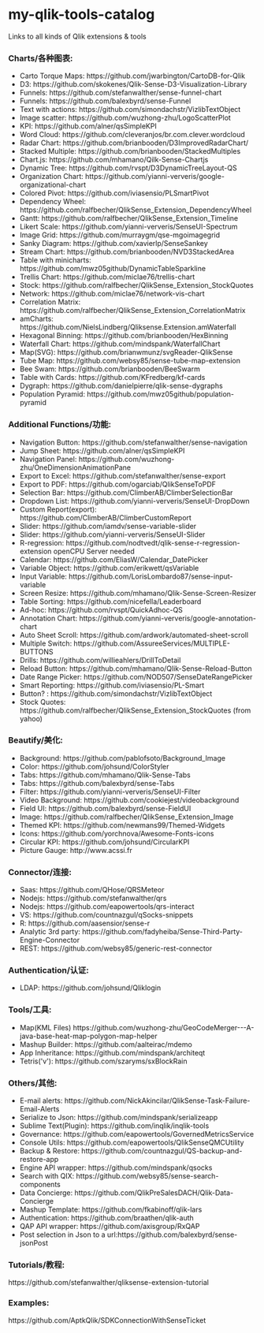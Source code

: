 # my-qlik-tools-catalog
Links to all kinds of Qlik extensions &amp; tools


<h3>Charts/各种图表:</h3>		
<ul>
<li>Carto Torque Maps:		https://github.com/jwarbington/CartoDB-for-Qlik				</li>
<li>D3:						https://github.com/skokenes/Qlik-Sense-D3-Visualization-Library		</li>
<li>Funnels:				https://github.com/stefanwalther/sense-funnel-chart		</li>
<li>Funnels:				https://github.com/balexbyrd/sense-Funnel		</li>
<li>Text with actions:		https://github.com/simondachstr/VizlibTextObject		</li>
<li>Image scatter:			https://github.com/wuzhong-zhu/LogoScatterPlot		</li>
<li>KPI:					https://github.com/alner/qsSimpleKPI		</li>
<li>Word Cloud:				https://github.com/cleveranjos/br.com.clever.wordcloud			</li>
<li>Radar Chart:			https://github.com/brianbooden/D3ImprovedRadarChart/			</li>
<li>Stacked Multiple:		https://github.com/brianbooden/StackedMultiples		</li>
<li>Chart.js:				https://github.com/mhamano/Qilk-Sense-Chartjs		</li>
<li>Dynamic Tree:			https://github.com/rvspt/D3DynamicTreeLayout-QS		</li>	
<li>Organization Chart:		https://github.com/yianni-ververis/google-organizational-chart		</li>
<li>Colored Pivot:			https://github.com/iviasensio/PLSmartPivot		</li>
<li>Dependency Wheel:		https://github.com/ralfbecher/QlikSense_Extension_DependencyWheel		</li>
<li>Gantt:					https://github.com/ralfbecher/QlikSense_Extension_Timeline		</li>
<li>Likert Scale:					https://github.com/yianni-ververis/SenseUI-Spectrum		</li>
<li>Image Grid:				https://github.com/murraygm/qse-mgoimagegrid			</li>
<li>Sanky Diagram:			https://github.com/xavierlp/SenseSankey		</li>
<li>Stream Chart:			https://github.com/brianbooden/NVD3StackedArea	</li>	
<li>Table with minicharts:	https://github.com/mwz05github/DynamicTableSparkline		</li>
<li>Trellis Chart:			https://github.com/miclae76/trellis-chart		</li>
<li>Stock:					https://github.com/ralfbecher/QlikSense_Extension_StockQuotes		</li>
<li>Network:				https://github.com/miclae76/network-vis-chart		</li>
<li>Correlation Matrix:		https://github.com/ralfbecher/QlikSense_Extension_CorrelationMatrix		</li>
<li>amCharts:				https://github.com/NielsLindberg/Qliksense.Extension.amWaterfall				</li>
<li>Hexagonal Binning:		https://github.com/brianbooden/HexBinning		</li>
<li>Waterfall Chart:		https://github.com/mindspank/WaterfallChart		</li>
<li>Map(SVG):				https://github.com/brianwmunz/svgReader-QlikSense		</li>
<li>Tube Map:				https://github.com/websy85/sense-tube-map-extension		</li>
<li>Bee Swam:				https://github.com/brianbooden/BeeSwarm		</li>
<li>Table with Cards:		https://github.com/KFredberg/kf-cards		</li>
<li>Dygraph:				https://github.com/danielpierre/qlik-sense-dygraphs		</li>
<li>Population Pyramid:		https://github.com/mwz05github/population-pyramid		</li>
</ul>


<h3>Additional Functions/功能:</h3>
<ul>
<li>Navigation Button:		https://github.com/stefanwalther/sense-navigation		</li>
<li>Jump Sheet:				https://github.com/alner/qsSimpleKPI		</li>
<li>Navigation Panel:		https://github.com/wuzhong-zhu/OneDimensionAnimationPane		</li>
<li>Export to Excel:		https://github.com/stefanwalther/sense-export		</li>
<li>Export to PDF:			https://github.com/ogarciab/QlikSenseToPDF		</li>
<li>Selection Bar:			https://github.com/ClimberAB/ClimberSelectionBar		</li>
<li>Dropdown List:			https://github.com/yianni-ververis/SenseUI-DropDown		</li>
<li>Custom Report(export):	https://github.com/ClimberAB/ClimberCustomReport		</li>
<li>Slider:					https://github.com/iamdv/sense-variable-slider		</li>
<li>Slider:					https://github.com/yianni-ververis/SenseUI-Slider		</li>
<li>R-regression:			https://github.com/nodtvedt/qlik-sense-r-regression-extension			openCPU Server needed	</li>
<li>Calendar:			https://github.com/EliasW/Calendar_DatePicker</li>
<li>Variable Object:		https://github.com/erikwett/qsVariable		</li>
<li>Input Variable:			https://github.com/LorisLombardo87/sense-input-variable		</li>
<li>Screen Resize:			https://github.com/mhamano/Qlik-Sense-Screen-Resizer			</li>
<li>Table Sorting:			https://github.com/nicefella/Leaderboard		</li>
<li>Ad-hoc:					https://github.com/rvspt/QuickAdhoc-QS		</li>
<li>Annotation Chart:		https://github.com/yianni-ververis/google-annotation-chart		</li>
<li>Auto Sheet Scroll:		https://github.com/ardwork/automated-sheet-scroll		</li>
<li>Multiple Switch:		https://github.com/AssureeServices/MULTIPLE-BUTTONS		</li>
<li>Drills:					https://github.com/willieahlers/DrillToDetail		</li>
<li>Reload Button:			https://github.com/mhamano/Qlik-Sense-Reload-Button		</li>
<li>Date Range Picker:		https://github.com/NOD507/SenseDateRangePicker		</li>
<li>Smart Reporting:		https://github.com/iviasensio/PL-Smart		</li>
<li>Button? :			https://github.com/simondachstr/VizlibTextObject	</li>
<li>Stock Quotes:			https://github.com/ralfbecher/QlikSense_Extension_StockQuotes   (from yahoo)</li>
</ul>



<h3>Beautify/美化:		</h3>
<ul>
<li>Background:				https://github.com/pablofsoto/Background_Image		</li>
<li>Color:					https://github.com/johsund/ColorStyler		</li>
<li>Tabs:					https://github.com/mhamano/Qlik-Sense-Tabs		</li>
<li>Tabs:					https://github.com/balexbyrd/sense-Tabs		</li>
<li>Filter:					https://github.com/yianni-ververis/SenseUI-Filter		</li>
<li>Video Background:		https://github.com/cookiejest/videobackground		</li>
<li>Field UI:				https://github.com/balexbyrd/sense-FieldUI		</li>
<li>Image:					https://github.com/ralfbecher/QlikSense_Extension_Image		</li>
<li>Themed KPI:				https://github.com/newmans99/Themed-Widgets		</li>
<li>Icons:					https://github.com/yorchnova/Awesome-Fonts-icons		</li>
<li>Circular KPI:			https://github.com/johsund/CircularKPI		</li>
<li>Picture Gauge:			http://www.acssi.fr		</li>
</ul>



<h3>Connector/连接:		</h3>
<ul>
<li>Saas:					https://github.com/QHose/QRSMeteor		</li>
<li>Nodejs:					https://github.com/stefanwalther/qrs		</li>
<li>Nodejs:					https://github.com/eapowertools/qrs-interact		</li>
<li>VS:						https://github.com/countnazgul/qSocks-snippets		</li>
<li>R:						https://github.com/aasensior/sense-r									</li>				
<li>Analytic 3rd party:		https://github.com/fadyheiba/Sense-Third-Party-Engine-Connector		</li>
<li>REST:					https://github.com/websy85/generic-rest-connector		</li>
</ul>



<h3>Authentication/认证:</h3>
<ul>
<li>LDAP:				https://github.com/johsund/Qliklogin</li>
</ul>





<h3>Tools/工具:		</h3>
<ul>
<li>Map(KML Files)			https://github.com/wuzhong-zhu/GeoCodeMerger---A-java-base-heat-map-polygon-map-helper		</li>
<li>Mashup Builder:			https://github.com/aalteirac/mdemo		</li>
<li>App Inheritance:		https://github.com/mindspank/architeqt</li>
<li>Tetris('v'):			https://github.com/szaryms/sxBlockRain</li>
</ul>




<h3>Others/其他:	</h3>	
<ul>
<li>E-mail alerts:			https://github.com/NickAkincilar/QlikSense-Task-Failure-Email-Alerts		</li>
<li>Serialize to Json:		https://github.com/mindspank/serializeapp		</li>
<li>Sublime Text(Plugin):	https://github.com/inqlik/inqlik-tools		</li>
<li>Governance:				https://github.com/eapowertools/GovernedMetricsService		</li>
<li>Console Utils:			https://github.com/eapowertools/QlikSenseQMCUtility		</li>
<li>Backup & Restore:			https://github.com/countnazgul/QS-backup-and-restore-app		</li>
<li>Engine API wrapper:		https://github.com/mindspank/qsocks		</li>
<li>Search with QIX:		https://github.com/websy85/sense-search-components		</li>
<li>Data Concierge:			https://github.com/QlikPreSalesDACH/Qlik-Data-Concierge		</li>
<li>Mashup Template:		https://github.com/fkabinoff/qlik-lars		</li>
<li>Authentication:			https://github.com/braathen/qlik-auth		</li>
<li>QAP API wrapper:		https://github.com/axisgroup/RxQAP</li>
<li>Post selection in Json to a url:https://github.com/balexbyrd/sense-jsonPost</li>
</ul>

<h3>Tutorials/教程:		</h3>
https://github.com/stefanwalther/qliksense-extension-tutorial	


<h3>Examples:</h3>
https://github.com/AptkQlik/SDKConnectionWithSenseTicket
